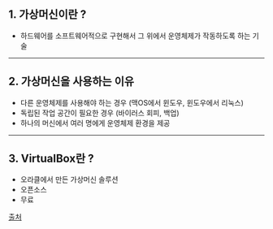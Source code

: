 ## 1. 가상머신이란 ?
  - 하드웨어를 소프트웨어적으로 구현해서 그 위에서 운영체제가 작동하도록 하는 기술
------------------
## 2. 가상머신을 사용하는 이유
  - 다른 운영체제를 사용해야 하는 경우 (맥OS에서 윈도우, 윈도우에서 리눅스)
  - 독립된 작업 공간이 필요한 경우 (바이러스 회피, 백업)
  - 하나의 머신에서 여러 명에게 운영체제 환경을 제공
------------------
## 3. VirtualBox란 ?
  - 오라클에서 만든 가상머신 솔루션
  - 오픈소스
  - 무료

[출처](https://www.inflearn.com/course/%EC%83%9D%ED%99%9C%EC%BD%94%EB%94%A9-%EB%A6%AC%EB%88%85%EC%8A%A4-%EA%B0%95%EC%A2%8C/dashboard)
